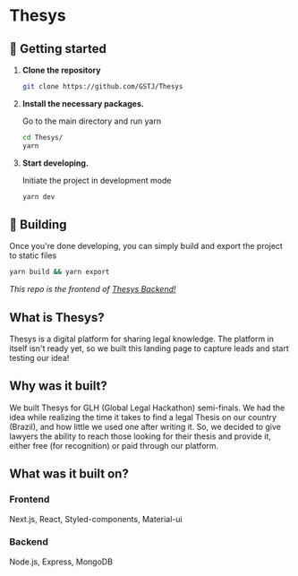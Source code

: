 # Thesys

## 🚀 Getting started

1.  **Clone the repository**

    ```sh
    git clone https://github.com/GSTJ/Thesys
    ```

2.  **Install the necessary packages.**

    Go to the main directory and run yarn

    ```sh
    cd Thesys/
    yarn
    ```

3.  **Start developing.**

    Initiate the project in development mode

    ```sh
    yarn dev
    ```

## 🚀 Building

Once you're done developing, you can simply build and export the project to static files

```sh
yarn build && yarn export
```

_This repo is the frontend of [Thesys Backend!](https://github.com/GSTJ/ThesysBackend)_

## What is Thesys?

Thesys is a digital platform for sharing legal knowledge. The platform in itself isn't ready yet, so we built this landing page to capture leads and start testing our idea!

## Why was it built?

We built Thesys for GLH (Global Legal Hackathon) semi-finals.
We had the idea while realizing the time it takes to find a legal Thesis on our country (Brazil), and how little we used one after writing it. So, we decided to give lawyers the ability to reach those looking for their thesis and provide it, either free (for recognition) or paid through our platform.

## What was it built on?

### Frontend

Next.js, React, Styled-components, Material-ui

### Backend

Node.js, Express, MongoDB
